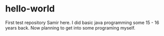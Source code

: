 # hello-world
First test repository
Samir here. I did basic java programming some 15 - 16 years back. Now planning to get into some programing myself.
